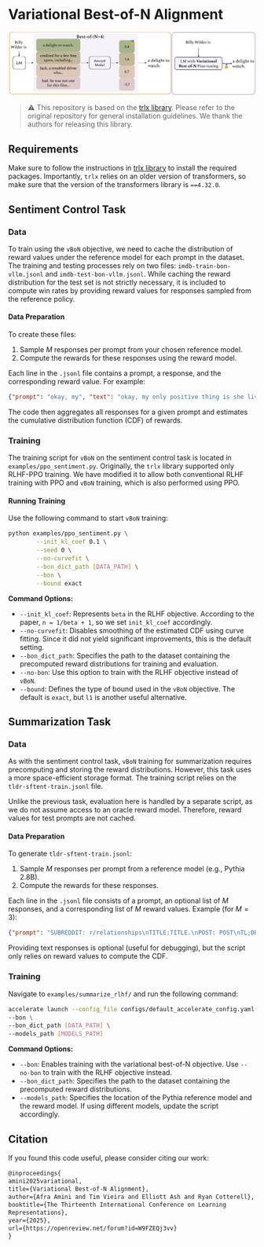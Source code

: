 # Variational Best-of-N Alignment

<p align="center">
  <img src="./vbon.png" width=900>
</p>

> :warning: This repository is based on the [trlx library](https://github.com/CarperAI/trlx/tree/main). Please refer to the original repository for general installation guidelines. We thank the authors for releasing this library.

## Requirements
Make sure to follow the instructions in [trlx library](https://github.com/CarperAI/trlx/tree/main) to install the required packages. Importantly, `trlx` relies on an older version of transformers, so make sure that the version of the transformers library is `==4.32.0`. 

## Sentiment Control Task

### Data

To train using the `vBoN` objective, we need to cache the distribution of reward values under the reference model for each prompt in the dataset. The training and testing processes rely on two files: `imdb-train-bon-vllm.jsonl` and `imdb-test-bon-vllm.jsonl`. While caching the reward distribution for the test set is not strictly necessary, it is included to compute win rates by providing reward values for responses sampled from the reference policy.

#### Data Preparation

To create these files:
1. Sample $M$ responses per prompt from your chosen reference model.
2. Compute the rewards for these responses using the reward model.

Each line in the `.jsonl` file contains a prompt, a response, and the corresponding reward value. For example:

```json
{"prompt": "okay, my", "text": "okay, my only positive thing is she lives for unknown reasons.", "reward": -1.0519390106201172}
```

The code then aggregates all responses for a given prompt and estimates the cumulative distribution function (CDF) of rewards.

### Training

The training script for `vBoN` on the sentiment control task is located in `examples/ppo_sentiment.py`. Originally, the `trlx` library supported only RLHF-PPO training. We have modified it to allow both conventional RLHF training with PPO and `vBoN` training, which is also performed using PPO.

#### Running Training

Use the following command to start `vBoN` training:

```bash
python examples/ppo_sentiment.py \
        --init_kl_coef 0.1 \
        --seed 0 \
        --no-curvefit \
        --bon_dict_path [DATA_PATH] \
        --bon \
        --bound exact
```

**Command Options:**
- `--init_kl_coef`: Represents `beta` in the RLHF objective. According to the paper, `n = 1/beta + 1`, so we set `init_kl_coef` accordingly.
- `--no-curvefit`: Disables smoothing of the estimated CDF using curve fitting. Since it did not yield significant improvements, this is the default setting.
- `--bon_dict_path`: Specifies the path to the dataset containing the precomputed reward distributions for training and evaluation.
- `--no-bon`: Use this option to train with the RLHF objective instead of `vBoN`.
- `--bound`: Defines the type of bound used in the `vBoN` objective. The default is `exact`, but `l1` is another useful alternative.

## Summarization Task

### Data

As with the sentiment control task, `vBoN` training for summarization requires precomputing and storing the reward distributions. However, this task uses a more space-efficient storage format. The training script relies on the `tldr-sftent-train.jsonl` file.

Unlike the previous task, evaluation here is handled by a separate script, as we do not assume access to an oracle reward model. Therefore, reward values for test prompts are not cached.

#### Data Preparation

To generate `tldr-sftent-train.jsonl`:
1. Sample $M$ responses per prompt from a reference model (e.g., Pythia 2.8B).
2. Compute the rewards for these responses.

Each line in the `.jsonl` file consists of a prompt, an optional list of $M$ responses, and a corresponding list of $M$ reward values. Example (for $M=3$):

```json
{"prompt": "SUBREDDIT: r/relationships\nTITLE:TITLE.\nPOST: POST\nTL;DR:", "responses": ["RESPONSE1", "RESPONSE2", "RESPONSE3"], "rewards": [1.28125, 2.138671875, 2.29296875]}
```

Providing text responses is optional (useful for debugging), but the script only relies on reward values to compute the CDF.

### Training

Navigate to `examples/summarize_rlhf/` and run the following command:

```bash
accelerate launch --config_file configs/default_accelerate_config.yaml trlx_pythia_summarization.py \
--bon \
--bon_dict_path [DATA_PATH] \
--models_path [MODELS_PATH]
```

**Command Options:**
- `--bon`: Enables training with the variational best-of-N objective. Use `--no-bon` to train with the RLHF objective instead.
- `--bon_dict_path`: Specifies the path to the dataset containing the precomputed reward distributions.
- `--models_path`: Specifies the location of the Pythia reference model and the reward model. If using different models, update the script accordingly.

## Citation
If you found this code useful, please consider citing our work:
```
@inproceedings{
amini2025variational,
title={Variational Best-of-N Alignment},
author={Afra Amini and Tim Vieira and Elliott Ash and Ryan Cotterell},
booktitle={The Thirteenth International Conference on Learning Representations},
year={2025},
url={https://openreview.net/forum?id=W9FZEQj3vv}
}
```

